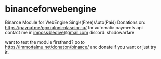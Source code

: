 # binanceforwebengine
Binance Module for WebEngine Single(Free)/Auto(Paid)
Donations on: https://paypal.me/gonzalonicolasciocca/
for automatic payments api contact me in impossibledive@gmail.com
discord: shadowarfare

want to test the module firsthand? go to https://immortalmu.net/donation/binance/
and donate if you want or just try it.

